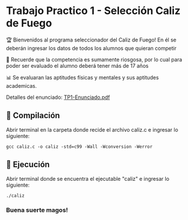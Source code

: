 # Trabajo Practico 1 - Selección Caliz de Fuego

:trophy: Bienvenidos al programa seleccionador del Caliz de Fuego! En él se deberán ingresar los datos de todos los alumnos que quieran competir

:underage: Recuerde que la competencia es sumamente riosgosa, por lo cual para poder ser evaluado el alumno deberá tener más de 17 años

:bar_chart: Se evaluaran las aptitudes físicas y mentales y sus aptitudes academicas.


Detalles del enunciado: [TP1-Enunciado.pdf](https://github.com/stephanieizquierdo/FIUBA-AlgoritmosYProgramacion1-7540-/blob/master/TP1%20-%20Competencia%20Caliz%20de%20Fuego/TP1-Enunciado.pdf)

## :pushpin: Compilación
Abrir terminal en la carpeta donde recide el archivo caliz.c e ingresar lo siguiente:
```
gcc caliz.c -o caliz -std=c99 -Wall -Wconversion -Werror
```
## :pushpin: Ejecución
Abrir terminal donde se encuentra el ejecutable "caliz" e ingresar lo siguiente:
```
./caliz
```

### Buena suerte magos!
